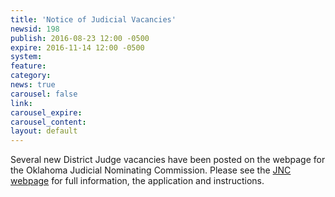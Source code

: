 ```yaml
---
title: 'Notice of Judicial Vacancies'
newsid: 198
publish: 2016-08-23 12:00 -0500
expire: 2016-11-14 12:00 -0500
system: 
feature: 
category: 
news: true
carousel: false
link: 
carousel_expire: 
carousel_content: 
layout: default
---
```

<p>Several new District Judge vacancies have been posted on the webpage for the Oklahoma Judicial Nominating Commission. Please see the <a href="/jnc/about" target="_blank">JNC webpage</a> for full information, the application and instructions.</p>